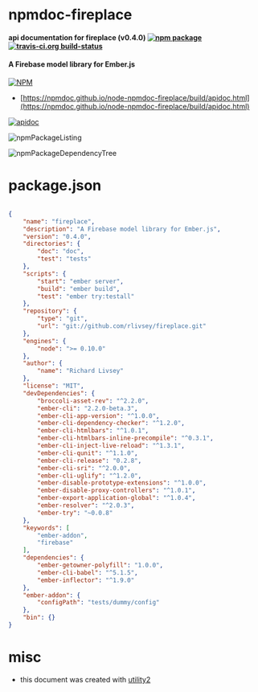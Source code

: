 # npmdoc-fireplace

#### api documentation for  fireplace (v0.4.0)  [![npm package](https://img.shields.io/npm/v/npmdoc-fireplace.svg?style=flat-square)](https://www.npmjs.org/package/npmdoc-fireplace) [![travis-ci.org build-status](https://api.travis-ci.org/npmdoc/node-npmdoc-fireplace.svg)](https://travis-ci.org/npmdoc/node-npmdoc-fireplace)

#### A Firebase model library for Ember.js

[![NPM](https://nodei.co/npm/fireplace.png?downloads=true&downloadRank=true&stars=true)](https://www.npmjs.com/package/fireplace)

- [https://npmdoc.github.io/node-npmdoc-fireplace/build/apidoc.html](https://npmdoc.github.io/node-npmdoc-fireplace/build/apidoc.html)

[![apidoc](https://npmdoc.github.io/node-npmdoc-fireplace/build/screenCapture.buildCi.browser.%252Ftmp%252Fbuild%252Fapidoc.html.png)](https://npmdoc.github.io/node-npmdoc-fireplace/build/apidoc.html)

![npmPackageListing](https://npmdoc.github.io/node-npmdoc-fireplace/build/screenCapture.npmPackageListing.svg)

![npmPackageDependencyTree](https://npmdoc.github.io/node-npmdoc-fireplace/build/screenCapture.npmPackageDependencyTree.svg)



# package.json

```json

{
    "name": "fireplace",
    "description": "A Firebase model library for Ember.js",
    "version": "0.4.0",
    "directories": {
        "doc": "doc",
        "test": "tests"
    },
    "scripts": {
        "start": "ember server",
        "build": "ember build",
        "test": "ember try:testall"
    },
    "repository": {
        "type": "git",
        "url": "git://github.com/rlivsey/fireplace.git"
    },
    "engines": {
        "node": ">= 0.10.0"
    },
    "author": {
        "name": "Richard Livsey"
    },
    "license": "MIT",
    "devDependencies": {
        "broccoli-asset-rev": "^2.2.0",
        "ember-cli": "2.2.0-beta.3",
        "ember-cli-app-version": "^1.0.0",
        "ember-cli-dependency-checker": "^1.2.0",
        "ember-cli-htmlbars": "^1.0.1",
        "ember-cli-htmlbars-inline-precompile": "^0.3.1",
        "ember-cli-inject-live-reload": "^1.3.1",
        "ember-cli-qunit": "^1.1.0",
        "ember-cli-release": "0.2.8",
        "ember-cli-sri": "^2.0.0",
        "ember-cli-uglify": "^1.2.0",
        "ember-disable-prototype-extensions": "^1.0.0",
        "ember-disable-proxy-controllers": "^1.0.1",
        "ember-export-application-global": "^1.0.4",
        "ember-resolver": "^2.0.3",
        "ember-try": "~0.0.8"
    },
    "keywords": [
        "ember-addon",
        "firebase"
    ],
    "dependencies": {
        "ember-getowner-polyfill": "1.0.0",
        "ember-cli-babel": "^5.1.5",
        "ember-inflector": "^1.9.0"
    },
    "ember-addon": {
        "configPath": "tests/dummy/config"
    },
    "bin": {}
}
```



# misc
- this document was created with [utility2](https://github.com/kaizhu256/node-utility2)
